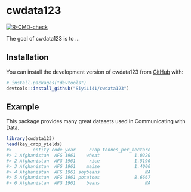 
<!-- README.md is generated from README.Rmd. Please edit that file -->

# cwdata123

<!-- badges: start -->

[![R-CMD-check](https://github.com/SiyiLi41/cwdata123/workflows/R-CMD-check/badge.svg)](https://github.com/SiyiLi41/cwdata123/actions)
<!-- badges: end -->

The goal of cwdata123 is to …

## Installation

You can install the development version of cwdata123 from
[GitHub](https://github.com/) with:

``` r
# install.packages("devtools")
devtools::install_github("SiyiLi41/cwdata123")
```

## Example

This package provides many great datasets used in Communicating with
Data.

``` r
library(cwdata123)
head(key_crop_yields)
#>        entity code year     crop tonnes_per_hectare
#> 1 Afghanistan  AFG 1961    wheat             1.0220
#> 2 Afghanistan  AFG 1961     rice             1.5190
#> 3 Afghanistan  AFG 1961    maize             1.4000
#> 4 Afghanistan  AFG 1961 soybeans                 NA
#> 5 Afghanistan  AFG 1961 potatoes             8.6667
#> 6 Afghanistan  AFG 1961    beans                 NA
```
